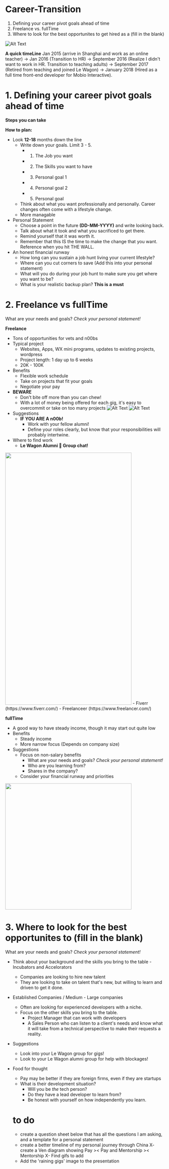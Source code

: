 # Career-Transition
1. Defining your career pivot goals ahead of time
2. Freelance vs. fullTime
3. Where to look for the best opportunites to get hired as a (fill in the blank)


![Alt Text](https://media.giphy.com/media/aSZSj0mT8f6tW/giphy.gif)

**A quick timeLine**
Jan 2015 (arrive in Shanghai and work as an online teacher) -> Jan 2016 (Transition to HR) -> September 2016 (Realize I didn't want to work in HR. Transition to teaching adults) -> September 2017 (Retired from teaching and joined Le Wagon) -> January 2018 (Hired as a full time front-end developer for Mobio Interactive).

# 1. Defining your career pivot goals ahead of time
**Steps you can take**

**How to plan:**

- Look **12-18** months down the line
  - Write down your goals. Limit 3 - 5.
    - 1. The Job you want
    - 2. The Skills you want to have
    - 3. Personal goal 1
    - 4. Personal goal 2
    - 5. Personal goal
  - Think about what you want professionally and personally. Career changes often come with a lifestyle change.
  - More managable
- Personal Statement
  - Choose a point in the future **(DD-MM-YYYY)** and write looking back.
  - Talk about what it took and what you sacrificed to get there.
  - Remind yourself that it was worth it.
  - Remember that this IS the time to make the change that you want. Reference when you hit THE WALL. 
- An honest financial runway
  - How long can you sustain a job hunt living your current lifestyle?
  - Where can you cut corners to save (Add this into your personal statement)
  - What will you do during your job hunt to make sure you get where you want to be?
  - What is your realistic backup plan? **This is a must**

# 2. Freelance vs fullTime

What are your needs and goals? *Check your personal statement!*

**Freelance**
  - Tons of opportunities for vets and n00bs
  - Typical project
    - Websites, Apps, WX mini programs, updates to existing projects, wordpress
    - Project length: 1 day up to 6 weeks
    - 20K - 100K
  - Benefits
    - Flexible work schedule
    - Take on projects that fit your goals
    - Negotiate your pay
  - **BEWARE**
    - Don't bite off more than you can chew!
    - With a lot of money being offered for each gig, it's easy to overcommit or take on too many projects
![Alt Text](https://media.giphy.com/media/tZ4K7k7wZ8B8I/giphy.gif)
![Alt Text](https://media.giphy.com/media/xT0Gqr8S3sT5DQzHOM/giphy.gif)
  - Suggestions
    - **IF YOU ARE A n00b!**
      - Work with your fellow alumni!
      - Define your roles clearly, but know that your responsibilities will probably intertwine.
  - Where to find work
    - **Le Wagon Alumni :star2: Group chat!**
<img src="https://user-images.githubusercontent.com/26082320/38513602-51405960-3c61-11e8-8437-ef35b8b95d6c.jpg" width="400" height="800" />
    - Fiverr (https://www.fiverr.com/)
    - Freelanceer (https://www.freelancer.com/)

**fullTime**
  - A good way to have steady income, though it may start out quite low
  - Benefits
    - Steady income
    - More narrow focus (Depends on company size)
  - Suggestions
    - Focus on non-salary benefits
      - What are your needs and goals? *Check your personal statement!* 
      - Who are you learning from?
      - Shares in the company?
    - Consider your financial runway and priorities
<img src="https://user-images.githubusercontent.com/26082320/38512050-a78bbdfa-3c5c-11e8-8996-04f67dbd8018.jpg" width="400" height="400" />
 
# 3. Where to look for the best opportunites to (fill in the blank)
What are your needs and goals? *Check your personal statement!*

- Think about your background and the skills you bring to the table
-Incubators and Accelorators
  - Companies are looking to hire new talent
  - They are looking to take on talent that's new, but willing to learn and driven to get it done.
  
- Established Companies / Medium - Large companies
  - Often are looking for experienced developers with a niche.
  - Focus on the other skills you bring to the table.
    - Project Manager that can work with developers
    - A Sales Person who can listen to a client's needs and know what it will take from a technical perspective to make their requests a reality. 
    
- Suggestions
  - Look into your Le Wagon group for gigs!
  - Look to your Le Wagon alumni group for help with blockages!
 
  
- Food for thought
  - Pay may be better if they are foreign firms, even if they are startups
  - What is their development situation?
    - Will you be *the* tech person?
    - Do they have a lead developer to learn from?
    - Be honest with yourself on how independently you learn.
    

  # to do
  - create a question sheet below that has all the questions I am asking, and a template for a personal statement
  - create a better timeline of my personal journey through China
  X- create a Ven diagram showing Pay >< Pay and Mentorship >< Mentorship
  X- Find gifs to add
  - Add the 'raining gigs' image to the presentation
